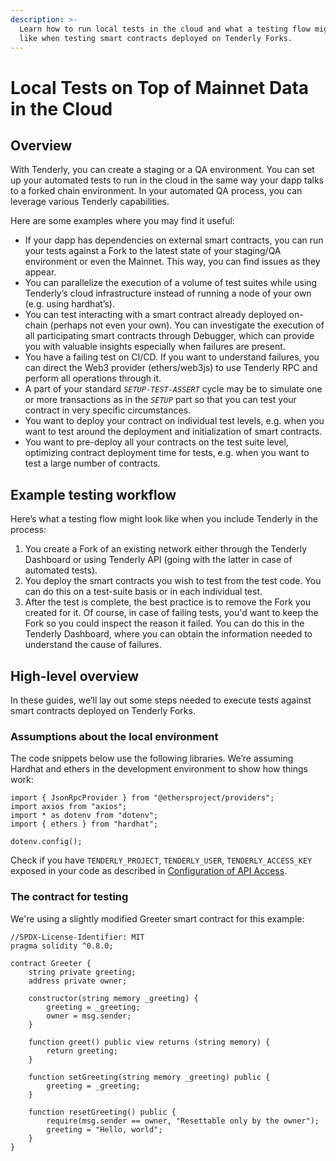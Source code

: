 ```yaml
---
description: >-
  Learn how to run local tests in the cloud and what a testing flow might look
  like when testing smart contracts deployed on Tenderly Forks.
---
```


# Local Tests on Top of Mainnet Data in the Cloud

## Overview

With Tenderly, you can create a staging or a QA environment. You can set up your automated tests to run in the cloud in the same way your dapp talks to a forked chain environment. In your automated QA process, you can leverage various Tenderly capabilities.

Here are some examples where you may find it useful:

* If your dapp has dependencies on external smart contracts, you can run your tests against a Fork to the latest state of your staging/QA environment or even the Mainnet. This way, you can find issues as they appear.
* You can parallelize the execution of a volume of test suites while using Tenderly’s cloud infrastructure instead of running a node of your own (e.g. using hardhat’s).
* You can test interacting with a smart contract already deployed on-chain (perhaps not even your own). You can investigate the execution of all participating smart contracts through Debugger, which can provide you with valuable insights especially when failures are present.
* You have a failing test on CI/CD. If you want to understand failures, you can direct the Web3 provider (ethers/web3js) to use Tenderly RPC and perform all operations through it.
* A part of your standard _`SETUP-TEST-ASSERT`_ cycle may be to simulate one or more transactions as in the _`SETUP`_ part so that you can test your contract in very specific circumstances.
* You want to deploy your contract on individual test levels, e.g. when you want to test around the deployment and initialization of smart contracts.
* You want to pre-deploy all your contracts on the test suite level, optimizing contract deployment time for tests, e.g. when you want to test a large number of contracts.

## Example testing workflow&#x20;

Here’s what a testing flow might look like when you include Tenderly in the process:

1. You create a Fork of an existing network either through the Tenderly Dashboard or using Tenderly API (going with the latter in case of automated tests).
2. You deploy the smart contracts you wish to test from the test code. You can do this on a test-suite basis or in each individual test.
3. After the test is complete, the best practice is to remove the Fork you created for it. Of course, in case of failing tests, you'd want to keep the Fork so you could inspect the reason it failed. You can do this in the Tenderly Dashboard, where you can obtain the information needed to understand the cause of failures.

## High-level overview

In these guides, we’ll lay out some steps needed to execute tests against smart contracts deployed on Tenderly Forks.

### Assumptions about the local environment

The code snippets below use the following libraries. We’re assuming Hardhat and ethers in the development environment to show how things work:

```tsx
import { JsonRpcProvider } from "@ethersproject/providers";
import axios from "axios";
import * as dotenv from "dotenv";
import { ethers } from "hardhat";

dotenv.config();
```

Check if you have `TENDERLY_PROJECT`, `TENDERLY_USER`, `TENDERLY_ACCESS_KEY` exposed in your code as described in [Configuration of API Access](../../../reference/configuration-of-api-access.md).

### The contract for testing

We're using a slightly modified Greeter smart contract for this example:

```solidity
//SPDX-License-Identifier: MIT
pragma solidity ^0.8.0;

contract Greeter {
    string private greeting;
    address private owner;

    constructor(string memory _greeting) {
        greeting = _greeting;
        owner = msg.sender;
    }

    function greet() public view returns (string memory) {
        return greeting;
    }

    function setGreeting(string memory _greeting) public {
        greeting = _greeting;
    }

    function resetGreeting() public {
        require(msg.sender == owner, "Resettable only by the owner");
        greeting = "Hello, world";
    }
}
```
